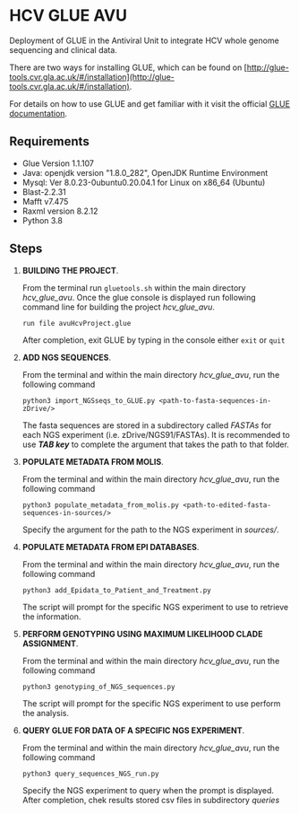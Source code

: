 # HCV GLUE AVU

Deployment of GLUE in the Antiviral Unit to integrate HCV whole genome sequencing and clinical data.

There are two ways for installing GLUE, which can be found on [http://glue-tools.cvr.gla.ac.uk/#/installation](http://glue-tools.cvr.gla.ac.uk/#/installation).

For details on how to use GLUE and get familiar with it visit the official [GLUE documentation](http://glue-tools.cvr.gla.ac.uk/#/home).

## Requirements
- Glue Version 1.1.107
- Java: openjdk version "1.8.0_282", OpenJDK Runtime Environment
- Mysql: Ver 8.0.23-0ubuntu0.20.04.1 for Linux on x86_64 (Ubuntu)
- Blast-2.2.31
- Mafft v7.475
- Raxml version 8.2.12
- Python 3.8

## Steps

1. **BUILDING THE PROJECT**.

    From the terminal run `gluetools.sh` within the main directory *hcv_glue_avu*.
    Once the glue console is displayed run following command line for building the project *hcv_glue_avu*.

    `run file avuHcvProject.glue`

    After completion, exit GLUE by typing in the console either `exit` or `quit` 

2. **ADD NGS SEQUENCES**. 

    From the terminal and within the main directory *hcv_glue_avu*, run the following command
    
    `python3 import_NGSseqs_to_GLUE.py <path-to-fasta-sequences-in-zDrive/>`
    
    The fasta sequences are stored in a subdirectory called *FASTAs* for each NGS experiment (i.e. zDrive/NGS91/FASTAs). It is recommended to use ***TAB key*** to complete the argument that takes the path to that folder.

3. **POPULATE METADATA FROM MOLIS**.

    From the terminal and within the main directory *hcv_glue_avu*, run the following command
    
    `python3 populate_metadata_from_molis.py <path-to-edited-fasta-sequences-in-sources/>`
    
    Specify the argument for the path to the NGS experiment in *sources/*.


4. **POPULATE METADATA FROM EPI DATABASES**.

    From the terminal and within the main directory *hcv_glue_avu*, run the following command
    
    `python3 add_Epidata_to_Patient_and_Treatment.py`
    
    The script will prompt for the specific NGS experiment to use to retrieve the information.

5. **PERFORM GENOTYPING USING MAXIMUM LIKELIHOOD CLADE ASSIGNMENT**.

    From the terminal and within the main directory *hcv_glue_avu*, run the following command
    
    `python3 genotyping_of_NGS_sequences.py`
    
    The script will prompt for the specific NGS experiment to use perform the analysis.

6. **QUERY GLUE FOR DATA OF A SPECIFIC NGS EXPERIMENT**.

    From the terminal and within the main directory *hcv_glue_avu*, run the following command
    
    `python3 query_sequences_NGS_run.py`
    
    Specify the NGS experiment to query when the prompt is displayed.
    After completion, chek results stored csv files in subdirectory *queries*